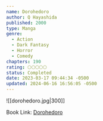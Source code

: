 ```yaml
---
name: Dorohedoro
author: Q Hayashida
published: 2000
type: Manga
genre:
  - Action
  - Dark Fantasy
  - Horror
  - Comedy
chapters: 190
rating: 🌕🌕🌕🌕🌕
status: Completed
date: 2023-03-17 09:44:34 -0500
updated: 2024-06-16 16:56:05 -0500
---
```


![[dorohedoro.jpg|300]]

Book Link: [Dorohedoro](https://myanimelist.net/manga/1133/Dorohedoro)
